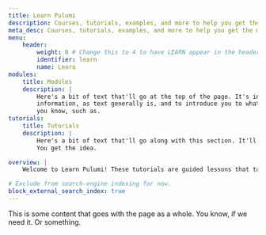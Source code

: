 ```yaml
---
title: Learn Pulumi
description: Courses, tutorials, examples, and more to help you get the most out of Pulumi.
meta_desc: Courses, tutorials, examples, and more to help you get the most out of Pulumi.
menu:
    header:
        weight: 0 # Change this to 4 to have LEARN appear in the header bar.
        identifier: learn
        name: Learn
modules:
    title: Modules
    description: |
        Here's a bit of text that'll go at the top of the page. It's intended to give you some
        information, as text generally is, and to introduce you to what you're looking at, and uh,
        you know, such as.
tutorials:
    title: Tutorials
    description: |
        Here's a bit of text that'll go along with this section. It'll have a little info, etc.
        You get the idea.

overview: |
    Welcome to Learn Pulumi! These tutorials are guided lessons that take you through a series of steps to complete a project or task. Learn tutorials are meant to teach you all the concepts of Pulumi through real life examples. Start with Pulumi Fundamentals if you have no cloud experience, otherwise feel free to start with one of the cloud specific fundamentals.

# Exclude from search-engine indexing for now.
block_external_search_index: true
---
```


This is some content that goes with the page as a whole. You know, if we need it. Or something.
